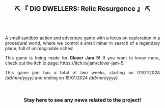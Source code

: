 <h2 align="center">⛏ 『 DIG DWELLERS: Relic Resurgence 』 ⛏</h2>
<br/><br/>

<p align="justify">A small sandbox action and adventure game with a focus on exploration in a procedural world, where we control a small miner in search of a legendary place, full of unimaginable riches!</p>

<p align="justify">This game is being made for <b>Clover Jam 5!</b> If you want to know more, check out the itch.io page: https://itch.io/jam/clover-jam-5.</p>

<p align="justify">This game jam has a total of two weeks, starting on 01/01/2024 <i>(dd/mm/yyyy)</i> and ending on 15/01/2024 <i>(dd/mm/yyyy)</i>.</p>

<br/>
<h3 align="center">Stay here to see any news related to the project!</h3>
